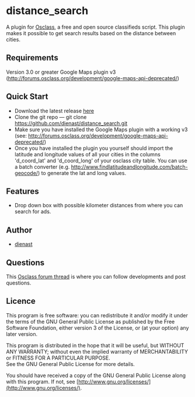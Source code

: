 distance_search
===============

A plugin for [Osclass](http://osclass.org), a free and open source classifieds script.
This plugin makes it possible to get search results based on the distance between cities.

## Requirements
Version 3.0 or greater
Google Maps plugin v3 (http://forums.osclass.org/development/google-maps-api-deprecated/)

## Quick Start
* Download the latest release [here](https://github.com/dienast/distance_search/archive/master.zip)
* Clone the git repo — git clone https://github.com/dienast/distance_search.git
* Make sure you have installed the Google Maps plugin with a working v3 (see: http://forums.osclass.org/development/google-maps-api-deprecated/) 
* Once you have installed the plugin you yourself should import the latitude and longitude values of all your cities in the columns 'd_coord_lat' and 'd_coord_long' of your osclass city table. You can use a batch converter (e.g. http://www.findlatitudeandlongitude.com/batch-geocode/) to generate the lat and long values. 


## Features
* Drop down box with possible kilometer distances from where you can search for ads.

## Author
* [dienast](https://github.com/dienast)

## Questions
This [Osclass forum thread](http://forums.osclass.org/plugins/) is where you can follow developments and post questions.

## Licence
This program is free software: you can redistribute it and/or modify
it under the terms of the GNU General Public License as published by
the Free Software Foundation, either version 3 of the License, or
(at your option) any later version.

This program is distributed in the hope that it will be useful,
but WITHOUT ANY WARRANTY; without even the implied warranty of
MERCHANTABILITY or FITNESS FOR A PARTICULAR PURPOSE.  
See the GNU General Public License for more details.

You should have received a copy of the GNU General Public License
along with this program.  If not, see [http://www.gnu.org/licenses/](http://www.gnu.org/licenses/).
